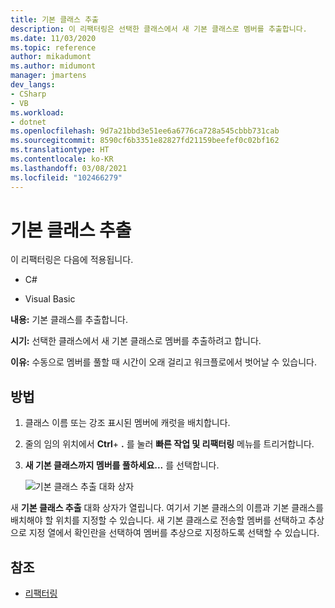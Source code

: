 ```yaml
---
title: 기본 클래스 추출
description: 이 리팩터링은 선택한 클래스에서 새 기본 클래스로 멤버를 추출합니다.
ms.date: 11/03/2020
ms.topic: reference
author: mikadumont
ms.author: midumont
manager: jmartens
dev_langs:
- CSharp
- VB
ms.workload:
- dotnet
ms.openlocfilehash: 9d7a21bbd3e51ee6a6776ca728a545cbbb731cab
ms.sourcegitcommit: 8590cf6b3351e82827fd21159beefef0c02bf162
ms.translationtype: HT
ms.contentlocale: ko-KR
ms.lasthandoff: 03/08/2021
ms.locfileid: "102466279"
---
```

# <a name="extract-base-class"></a>기본 클래스 추출

이 리팩터링은 다음에 적용됩니다.

- C#

- Visual Basic

**내용:** 기본 클래스를 추출합니다.

**시기:** 선택한 클래스에서 새 기본 클래스로 멤버를 추출하려고 합니다.

**이유:** 수동으로 멤버를 풀할 때 시간이 오래 걸리고 워크플로에서 벗어날 수 있습니다. 

## <a name="how-to"></a>방법

1. 클래스 이름 또는 강조 표시된 멤버에 캐럿을 배치합니다.

2. 줄의 임의 위치에서 **Ctrl**+ **.** 를 눌러 **빠른 작업 및 리팩터링** 메뉴를 트리거합니다.

3. **새 기본 클래스까지 멤버를 풀하세요...** 를 선택합니다.

    ![기본 클래스 추출 대화 상자](media/extract-base-class.png)

새 **기본 클래스 추출** 대화 상자가 열립니다. 여기서 기본 클래스의 이름과 기본 클래스를 배치해야 할 위치를 지정할 수 있습니다. 새 기본 클래스로 전송할 멤버를 선택하고 추상으로 지정 열에서 확인란을 선택하여 멤버를 추상으로 지정하도록 선택할 수 있습니다.

## <a name="see-also"></a>참조

- [리팩터링](../refactoring-in-visual-studio.md)
